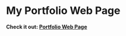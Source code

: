 # My Portfolio Web Page
**Check it out:
[Portfolio Web Page](https://wgw0.github.io/portfolio/)
<br/>**
